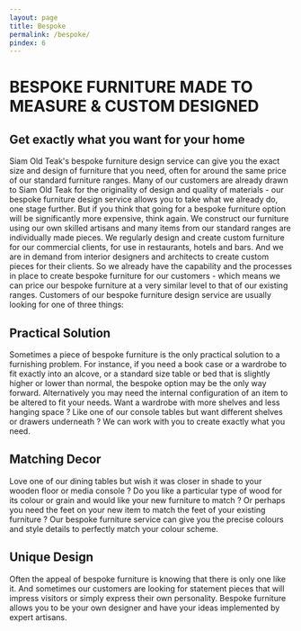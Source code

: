 ```yaml
---
layout: page
title: Bespoke
permalink: /bespoke/
pindex: 6
---
```


# BESPOKE FURNITURE MADE TO MEASURE & CUSTOM DESIGNED

## Get exactly what you want for your home
Siam Old Teak&#39;s bespoke furniture design service can give you the exact size and design of furniture that you need, often for around the same price of our standard furniture ranges. Many of our customers are already drawn to Siam Old Teak for the originality of design and quality of materials - our bespoke furniture design service allows you to take what we already do, one stage further. But if you think that going for a bespoke furniture option will be significantly more expensive, think again. We construct our furniture using our own skilled artisans and many items from our standard ranges are individually made pieces. We regularly design and create custom furniture for our commercial clients, for use in restaurants, hotels and bars. And we are in demand from interior designers and architects to create custom pieces for their clients. So we already have the capability and the processes in place to create bespoke furniture for our customers - which means we can price our bespoke furniture at a very similar level to that of our existing ranges. Customers of our bespoke furniture design service are usually looking for one of three things:

## Practical Solution
Sometimes a piece of bespoke furniture is the only practical solution to a furnishing problem. For instance, if you need a book case or a wardrobe to fit exactly into an alcove, or a standard size table or bed that is slightly higher or lower than normal, the bespoke option may be the only way forward. Alternatively you may need the internal configuration of an item to be altered to fit your needs. Want a wardrobe with more shelves and less hanging space ? Like one of our console tables but want different shelves or drawers underneath ? We can work with you to create exactly what you need.

## Matching Decor
Love one of our dining tables but wish it was closer in shade to your wooden floor or media console ? Do you like a particular type of wood for its colour or grain and would like your new furniture to match ? Or perhaps you need the feet on your new item to match the feet of your existing furniture ? Our bespoke furniture service can give you the precise colours and style details to perfectly match your colour scheme.

## Unique Design
Often the appeal of bespoke furniture is knowing that there is only one like it. And sometimes our customers are looking for statement pieces that will impress visitors or simply express their own personality. Bespoke furniture allows you to be your own designer and have your ideas implemented by expert artisans.

 

 
 